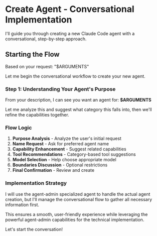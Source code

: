 # Create Agent - Conversational Implementation

I'll guide you through creating a new Claude Code agent with a conversational, step-by-step approach.

## Starting the Flow

Based on your request: "$ARGUMENTS"

Let me begin the conversational workflow to create your new agent.

### Step 1: Understanding Your Agent's Purpose

From your description, I can see you want an agent for: **$ARGUMENTS**

Let me analyze this and suggest what category this falls into, then we'll refine the capabilities together.

### Flow Logic

1. **Purpose Analysis** - Analyze the user's initial request
2. **Name Request** - Ask for preferred agent name  
3. **Capability Enhancement** - Suggest related capabilities
4. **Tool Recommendations** - Category-based tool suggestions
5. **Model Selection** - Help choose appropriate model
6. **Boundaries Discussion** - Optional restrictions
7. **Final Confirmation** - Review and create

### Implementation Strategy

I will use the agent-admin specialized agent to handle the actual agent creation, but I'll manage the conversational flow to gather all necessary information first.

This ensures a smooth, user-friendly experience while leveraging the powerful agent-admin capabilities for the technical implementation.

Let's start the conversation!